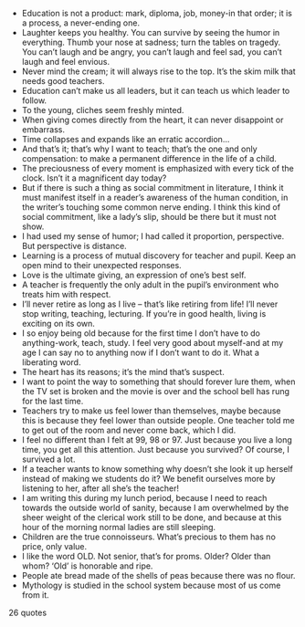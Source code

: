  - Education is not a product: mark, diploma, job, money-in that order; it is a process, a never-ending one.
 - Laughter keeps you healthy. You can survive by seeing the humor in everything. Thumb your nose at sadness; turn the tables on tragedy. You can’t laugh and be angry, you can’t laugh and feel sad, you can’t laugh and feel envious.
 - Never mind the cream; it will always rise to the top. It’s the skim milk that needs good teachers.
 - Education can’t make us all leaders, but it can teach us which leader to follow.
 - To the young, cliches seem freshly minted.
 - When giving comes directly from the heart, it can never disappoint or embarrass.
 - Time collapses and expands like an erratic accordion...
 - And that’s it; that’s why I want to teach; that’s the one and only compensation: to make a permanent difference in the life of a child.
 - The preciousness of every moment is emphasized with every tick of the clock. Isn’t it a magnificent day today?
 - But if there is such a thing as social commitment in literature, I think it must manifest itself in a reader’s awareness of the human condition, in the writer’s touching some common nerve ending. I think this kind of social commitment, like a lady’s slip, should be there but it must not show.
 - I had used my sense of humor; I had called it proportion, perspective. But perspective is distance.
 - Learning is a process of mutual discovery for teacher and pupil. Keep an open mind to their unexpected responses.
 - Love is the ultimate giving, an expression of one’s best self.
 - A teacher is frequently the only adult in the pupil’s environment who treats him with respect.
 - I’ll never retire as long as I live – that’s like retiring from life! I’ll never stop writing, teaching, lecturing. If you’re in good health, living is exciting on its own.
 - I so enjoy being old because for the first time I don’t have to do anything-work, teach, study. I feel very good about myself-and at my age I can say no to anything now if I don’t want to do it. What a liberating word.
 - The heart has its reasons; it’s the mind that’s suspect.
 - I want to point the way to something that should forever lure them, when the TV set is broken and the movie is over and the school bell has rung for the last time.
 - Teachers try to make us feel lower than themselves, maybe because this is because they feel lower than outside people. One teacher told me to get out of the room and never come back, which I did.
 - I feel no different than I felt at 99, 98 or 97. Just because you live a long time, you get all this attention. Just because you survived? Of course, I survived a lot.
 - If a teacher wants to know something why doesn’t she look it up herself instead of making we students do it? We benefit ourselves more by listening to her, after all she’s the teacher!
 - I am writing this during my lunch period, because I need to reach towards the outside world of sanity, because I am overwhelmed by the sheer weight of the clerical work still to be done, and because at this hour of the morning normal ladies are still sleeping.
 - Children are the true connoisseurs. What’s precious to them has no price, only value.
 - I like the word OLD. Not senior, that’s for proms. Older? Older than whom? ‘Old’ is honorable and ripe.
 - People ate bread made of the shells of peas because there was no flour.
 - Mythology is studied in the school system because most of us come from it.

26 quotes